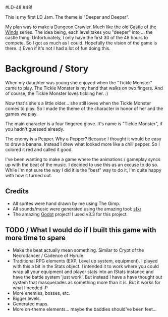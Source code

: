 #LD-48 #48!

This is my first LD Jam. The theme is "Deeper and Deeper".

My plan was to make a Dungeon Crawler. 
Much like the old [Castle of the Winds](https://en.wikipedia.org/wiki/Castle_of_the_Winds) series.
The idea being, each level takes you "deeper" into ... the castle thing.
Unfortunately, I only have the first 30 of the 48 hours to compete.
So I got as much as I could. Hopefully the vision of the game is there. :)
Even if it's not I had a lot of fun doing this.

# Background / Story

When my daughter was young she enjoyed when the "Tickle Monster" came to play.
The Tickle Monster is my hand that walks on two fingers. 
And of course, the Tickle Monster loves tickling her. :)

Now that's she's a little older... she still loves when the Tickle Monster comes to play.
So I made the theme of the character in honor of her and the games we play.

The main character is a four fingered glove.
It's name is "Tickle Monster", if you hadn't guessed already.

The enemy is a Pepper. Why a Pepper? Because I thought it would be easy
to draw a banana. Instead I drew what looked more like a chili pepper.
So I colored it red and called it good.

I've been wanting to make a game where the animations / gameplay syncs up
with the beat of the music. I decided to use this as an excuse to do so.
While I'm not sure the way I did it is the "best" way to do it, 
I'm quite happy with how it turned out.

## Credits

- All sprites were hand drawn by me using The Gimp.
- All sounds/music were generated using the amazing tool: [sfxr](http://www.drpetter.se/project_sfxr.html)
- The amazing [Godot](https://godotengine.org/) project! I used v3.3 for this project.

## TODO / What I would do if I built this game with more time to spare

- Make the beat actually mean something. Similar to Crypt of the Necrodancer / Cadence of Hyrule.
- Traditional RPG elements (EXP, Level up system, equipment).
  I played with this a bit in the Stats object. I intended it to work
  where you could wrap all your equipment and player stats into an
  IStats instance and have the battle system 'just work'. But instead
  I have a have thought out system that masquerades as something more than
  it is. But it works for what I needed :P
- More enemies, bosses, etc.
- Bigger levels.
- Generated maps.
- More on-theme elements... maybe the baddies should've been feet...